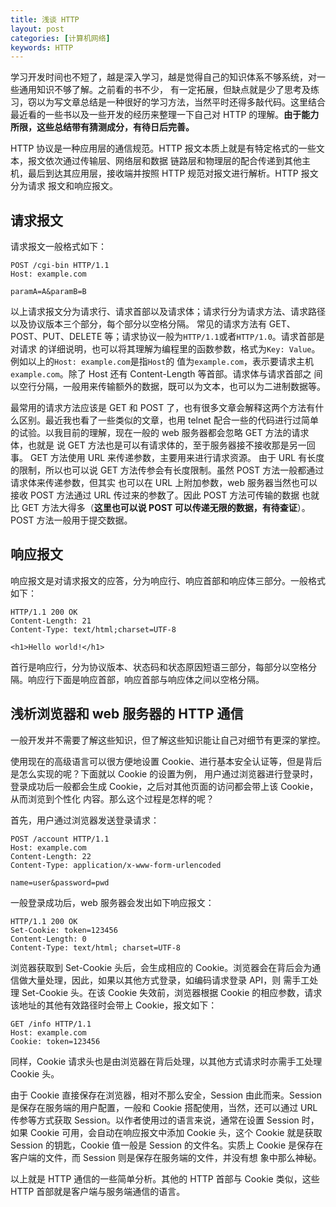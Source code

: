 ```yaml
---
title: 浅谈 HTTP
layout: post
categories: [计算机网络]
keywords: HTTP
---
```


学习开发时间也不短了，越是深入学习，越是觉得自己的知识体系不够系统，对一些通用知识不够了解。之前看的书不少，
有一定拓展，但缺点就是少了思考及练习，窃以为写文章总结是一种很好的学习方法，当然平时还得多敲代码。这里结合
最近看的一些书以及一些开发的经历来整理一下自己对 HTTP 的理解。**由于能力所限，这些总结带有猜测成分，有待日后完善。**

HTTP 协议是一种应用层的通信规范。HTTP 报文本质上就是有特定格式的一些文本，报文依次通过传输层、网络层和数据
链路层和物理层的配合传递到其他主机，最后到达其应用层，接收端并按照 HTTP 规范对报文进行解析。HTTP 报文分为请求
报文和响应报文。

## 请求报文

请求报文一般格式如下：

```
POST /cgi-bin HTTP/1.1
Host: example.com

paramA=A&paramB=B
```

以上请求报文分为请求行、请求首部以及请求体；请求行分为请求方法、请求路径以及协议版本三个部分，每个部分以空格分隔。
常见的请求方法有 GET、POST、PUT、DELETE 等；请求协议一般为`HTTP/1.1`或者`HTTP/1.0`。请求首部是对请求
的详细说明，也可以将其理解为编程里的函数参数，格式为`Key: Value`。例如以上的`Host: example.com`是指`Host`的
值为`example.com`，表示要请求主机`example.com`。除了 Host 还有 Content-Length 等首部。请求体与请求首部之
间以空行分隔，一般用来传输额外的数据，既可以为文本，也可以为二进制数据等。

最常用的请求方法应该是 GET 和 POST 了，也有很多文章会解释这两个方法有什么区别。最近我也看了一些类似的文章，也用
 telnet 配合一些的代码进行过简单的试验。以我目前的理解，现在一般的 web 服务器都会忽略 GET 方法的请求体，也就是
说 GET 方法也是可以有请求体的，至于服务器接不接收那是另一回事。 GET 方法使用 URL 来传递参数，主要用来进行请求资源。
由于 URL 有长度的限制，所以也可以说 GET 方法传参会有长度限制。虽然 POST 方法一般都通过请求体来传递参数，但其实
也可以在 URL 上附加参数，web 服务器当然也可以接收 POST 方法通过 URL 传过来的参数了。因此 POST 方法可传输的数据
也就比 GET 方法大得多（**这里也可以说 POST 可以传递无限的数据，有待查证**）。 POST 方法一般用于提交数据。

## 响应报文

响应报文是对请求报文的应答，分为响应行、响应首部和响应体三部分。一般格式如下：

```
HTTP/1.1 200 OK
Content-Length: 21
Content-Type: text/html;charset=UTF-8

<h1>Hello world!</h1>
```

首行是响应行，分为协议版本、状态码和状态原因短语三部分，每部分以空格分隔。响应行下面是响应首部，响应首部与响应体之间以空格分隔。

## 浅析浏览器和 web 服务器的 HTTP 通信

一般开发并不需要了解这些知识，但了解这些知识能让自己对细节有更深的掌控。

使用现在的高级语言可以很方便地设置 Cookie、进行基本安全认证等，但是背后是怎么实现的呢？下面就以 Cookie 的设置为例，
用户通过浏览器进行登录时，登录成功后一般都会生成 Cookie，之后对其他页面的访问都会带上该 Cookie，从而浏览到个性化
内容。那么这个过程是怎样的呢？

首先，用户通过浏览器发送登录请求：

```
POST /account HTTP/1.1
Host: example.com
Content-Length: 22
Content-Type: application/x-www-form-urlencoded

name=user&password=pwd
```

一般登录成功后，web 服务器会发出如下响应报文：

```
HTTP/1.1 200 OK
Set-Cookie: token=123456
Content-Length: 0
Content-Type: text/html; charset=UTF-8
```

浏览器获取到 Set-Cookie 头后，会生成相应的 Cookie。浏览器会在背后会为通信做大量处理，因此，如果以其他方式登录，如编码请求登录 API，则
需手工处理 Set-Cookie 头。在该 Cookie 失效前，浏览器根据 Cookie 的相应参数，请求该地址的其他有效路径时会带上 Cookie，报文如下：

```
GET /info HTTP/1.1
Host: example.com
Cookie: token=123456
```

同样，Cookie 请求头也是由浏览器在背后处理，以其他方式请求时亦需手工处理 Cookie 头。

由于 Cookie 直接保存在浏览器，相对不那么安全，Session 由此而来。Session 是保存在服务端的用户配置，一般和 Cookie 搭配使用，当然，还可以通过
URL 传参等方式获取 Session。以作者使用过的语言来说，通常在设置 Session 时，如果 Cookie 可用，会自动在响应报文中添加 Cookie 头，这个 Cookie 
就是获取 Session 的钥匙，Cookie 值一般是 Session 的文件名。实质上 Cookie 是保存在客户端的文件，而 Session 则是保存在服务端的文件，并没有想
象中那么神秘。

以上就是 HTTP 通信的一些简单分析。其他的 HTTP 首部与 Cookie 类似，这些 HTTP 首部就是客户端与服务端通信的语言。